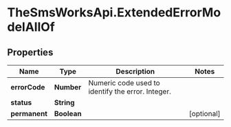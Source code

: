 # TheSmsWorksApi.ExtendedErrorModelAllOf

## Properties

Name | Type | Description | Notes
------------ | ------------- | ------------- | -------------
**errorCode** | **Number** | Numeric code used to identify the error. Integer. | 
**status** | **String** |  | 
**permanent** | **Boolean** |  | [optional] 


